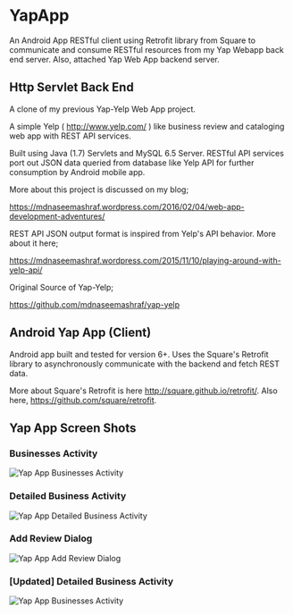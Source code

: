 # YapApp
An Android App RESTful client using Retrofit library from Square to communicate and consume RESTful resources from my Yap Webapp back end server. Also, attached Yap Web App backend server.

## Http Servlet Back End

A clone of my previous Yap-Yelp Web App project.

A simple Yelp ( http://www.yelp.com/ ) like business review and cataloging web app with REST API services.

Built using Java (1.7) Servlets and MySQL 6.5 Server. RESTful API services port out JSON data queried from database like Yelp API for further consumption by Android mobile app.

More about this project is discussed on my blog;

https://mdnaseemashraf.wordpress.com/2016/02/04/web-app-development-adventures/

REST API JSON output format is inspired from Yelp's API behavior. More about it here;

https://mdnaseemashraf.wordpress.com/2015/11/10/playing-around-with-yelp-api/

Original Source of Yap-Yelp;

https://github.com/mdnaseemashraf/yap-yelp

## Android Yap App (Client)

Android app built and tested for version 6+. Uses the Square's Retrofit library to asynchronously communicate with the backend and fetch REST data.

More about Square's Retrofit is here http://square.github.io/retrofit/.
Also here, https://github.com/square/retrofit.

## Yap App Screen Shots
### Businesses Activity
![Yap App Businesses Activity](https://github.com/mdnaseemashraf/YapApp/blob/master/Screenshot_Android_App1.png?raw=true "Businesses Activity")
### Detailed Business Activity
![Yap App Detailed Business Activity](https://github.com/mdnaseemashraf/YapApp/blob/master/Screenshot_Android_App2.png?raw=true "Detailed Business Activity")
### Add Review Dialog
![Yap App Add Review Dialog](https://github.com/mdnaseemashraf/YapApp/blob/master/Screenshot_Android_App3.png?raw=true "Businesses Activity")
### [Updated] Detailed Business Activity
![Yap App Businesses Activity](https://github.com/mdnaseemashraf/YapApp/blob/master/Screenshot_Android_App4.png?raw=true "Businesses Activity")
